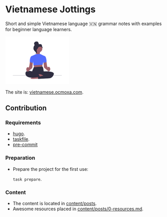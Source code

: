 # Vietnamese Jottings

Short and simple Vietnamese language 🇻🇳 grammar notes with examples
for beginner language learners.

<img width=200 src=static/images/undraw_Mindfulness_re_5cuv.png>

The site is: [vietnamese.ocmoxa.com](https://vietnamese.ocmoxa.com).

## Contribution

### Requirements

- [hugo](https://gohugo.io/getting-started/quick-start/#step-1-install-hugo).
- [taskfile](https://taskfile.dev/installation/).
- [pre-commit](https://pre-commit.com/)

### Preparation

- Prepare the project for the first use:

  `task prepare`.

### Content

- The content is located in [content/posts](content/posts).
- Awesome resources placed in [content/posts/0-resources.md](content/posts/0-resources.md).
